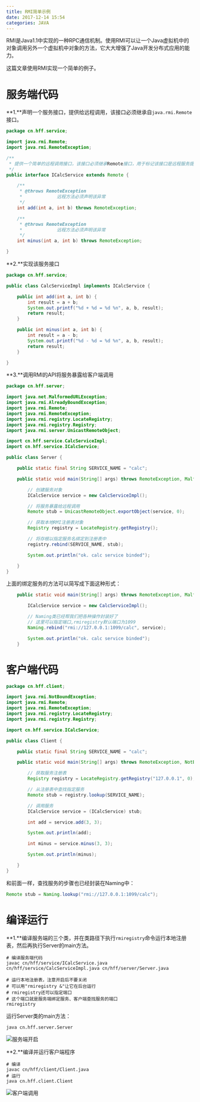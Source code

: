 ```yaml
---
title: RMI简单示例
date: 2017-12-14 15:54
categories: JAVA
---
```


RMI是Java1.1中实现的一种RPC通信机制。使用RMI可以让一个Java虚拟机中的对象调用另外一个虚拟机中对象的方法，它大大增强了Java开发分布式应用的能力。

这篇文章使用RMI实现一个简单的例子。

# 服务端代码

**1.**声明一个服务接口，提供给远程调用，该接口必须继承自`java.rmi.Remote`接口。

```java
package cn.hff.service;

import java.rmi.Remote;
import java.rmi.RemoteException;

/**
 * 提供一个简单的远程调用接口，该接口必须继承Remote接口，用于标记该接口是远程服务提供。
 */
public interface ICalcService extends Remote {

	/**
	 * @throws RemoteException
	 *             远程方法必须声明该异常
	 */
	int add(int a, int b) throws RemoteException;

	/**
	 * @throws RemoteException
	 *             远程方法必须声明该异常
	 */
	int minus(int a, int b) throws RemoteException;

}
```

**2.**实现该服务接口

```java
package cn.hff.service;

public class CalcServiceImpl implements ICalcService {

	public int add(int a, int b) {
		int result = a + b;
		System.out.printf("%d + %d = %d %n", a, b, result);
		return result;
	}

	public int minus(int a, int b) {
		int result = a - b;
		System.out.printf("%d - %d = %d %n", a, b, result);
		return result;
	}

}
```

**3.**调用RMI的API将服务暴露给客户端调用

```java
package cn.hff.server;

import java.net.MalformedURLException;
import java.rmi.AlreadyBoundException;
import java.rmi.Remote;
import java.rmi.RemoteException;
import java.rmi.registry.LocateRegistry;
import java.rmi.registry.Registry;
import java.rmi.server.UnicastRemoteObject;

import cn.hff.service.CalcServiceImpl;
import cn.hff.service.ICalcService;

public class Server {

	public static final String SERVICE_NAME = "calc";

	public static void main(String[] args) throws RemoteException, MalformedURLException, AlreadyBoundException {

		// 创建服务对象
		ICalcService service = new CalcServiceImpl();

		// 将服务暴露给远程调用
		Remote stub = UnicastRemoteObject.exportObject(service, 0);

		// 获取本地RMI注册表对象
		Registry registry = LocateRegistry.getRegistry();

		// 将存根以指定服务名绑定到注册表中
		registry.rebind(SERVICE_NAME, stub);

		System.out.println("ok. calc service binded");

	}
}
```

上面的绑定服务的方法可以简写成下面这种形式：

```java
	public static void main(String[] args) throws RemoteException, MalformedURLException, AlreadyBoundException {

		ICalcService service = new CalcServiceImpl();

        // Naming类已经帮我们把各种操作封装好了
        // 这里可以指定端口,rmiregistry默认端口为1099
		Naming.rebind("rmi://127.0.0.1:1099/calc", service);

		System.out.println("ok. calc service binded");
	}
```



# 客户端代码

```java
package cn.hff.client;

import java.rmi.NotBoundException;
import java.rmi.Remote;
import java.rmi.RemoteException;
import java.rmi.registry.LocateRegistry;
import java.rmi.registry.Registry;

import cn.hff.service.ICalcService;

public class Client {

	public static final String SERVICE_NAME = "calc";

	public static void main(String[] args) throws RemoteException, NotBoundException {

		// 获取服务注册表
		Registry registry = LocateRegistry.getRegistry("127.0.0.1", 0);

		// 从注册表中查找指定服务
		Remote stub = registry.lookup(SERVICE_NAME);

		// 调用服务
		ICalcService service = (ICalcService) stub;

		int add = service.add(3, 3);

		System.out.println(add);

		int minus = service.minus(3, 3);

		System.out.println(minus);

	}
}
```

和前面一样，查找服务的步骤也已经封装在Naming中：

```java
Remote stub = Naming.lookup("rmi://127.0.0.1:1099/calc");
```

# 编译运行

**1.**编译服务端的三个类，并在类路径下执行`rmiregistry`命令运行本地注册表，然后再执行Server的main方法。

```shell
# 编译服务端代码
javac cn/hff/service/ICalcService.java cn/hff/service/CalcServiceImpl.java cn/hff/server/Server.java

# 运行本地注册表，注意开启后不要关闭
# 可以用"rmiregistry &"让它在后台运行
# rmiregistry还可以指定端口
# 这个端口就是服务端绑定服务、客户端查找服务的端口
rmiregistry
```

运行Server类的main方法：

```shell
java cn.hff.server.Server
```

![服务端开启](http://img.blog.csdn.net/20171223175946721?watermark/2/text/aHR0cDovL2Jsb2cuY3Nkbi5uZXQvSG9sbW9meQ==/font/5a6L5L2T/fontsize/400/fill/I0JBQkFCMA==/dissolve/70/gravity/SouthEast)

**2.**编译并运行客户端程序

```shell
# 编译
javac cn/hff/client/Client.java
# 运行
java cn.hff.client.Client
```

![客户端调用](http://img.blog.csdn.net/20171223180005361?watermark/2/text/aHR0cDovL2Jsb2cuY3Nkbi5uZXQvSG9sbW9meQ==/font/5a6L5L2T/fontsize/400/fill/I0JBQkFCMA==/dissolve/70/gravity/SouthEast)

